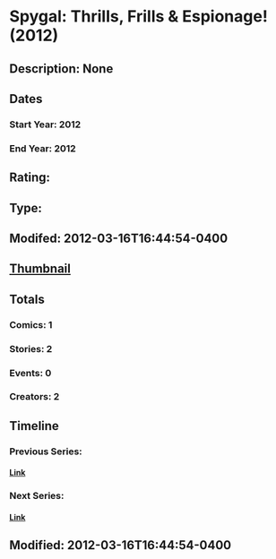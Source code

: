 # Spygal: Thrills, Frills & Espionage! (2012)
## Description: None
## Dates
### Start Year: 2012
### End Year: 2012
## Rating: 
## Type: 
## Modifed: 2012-03-16T16:44:54-0400
## [Thumbnail](http://i.annihil.us/u/prod/marvel/i/mg/b/40/image_not_available.jpg)
## Totals
### Comics: 1
### Stories: 2
### Events: 0
### Creators: 2
## Timeline
### Previous Series: 
#### [Link]()
### Next Series: 
#### [Link]()
## Modified: 2012-03-16T16:44:54-0400